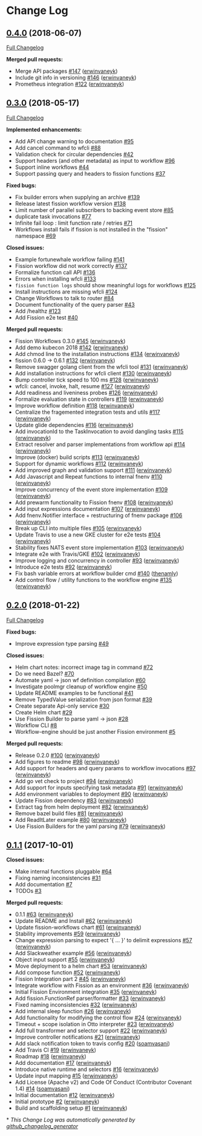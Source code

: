# Change Log

## [0.4.0](https://github.com/fission/fission-workflows/tree/0.4.0) (2018-06-07)
[Full Changelog](https://github.com/fission/fission-workflows/compare/0.3.0...0.4.0)

**Merged pull requests:**

- Merge API packages [\#147](https://github.com/fission/fission-workflows/pull/147) ([erwinvaneyk](https://github.com/erwinvaneyk))
- Include git info in versioning [\#146](https://github.com/fission/fission-workflows/pull/146) ([erwinvaneyk](https://github.com/erwinvaneyk))
- Prometheus integration [\#122](https://github.com/fission/fission-workflows/pull/122) ([erwinvaneyk](https://github.com/erwinvaneyk))

## [0.3.0](https://github.com/fission/fission-workflows/tree/0.3.0) (2018-05-17)
[Full Changelog](https://github.com/fission/fission-workflows/compare/0.2.0...0.3.0)

**Implemented enhancements:**

- Add API change warning to documentation [\#95](https://github.com/fission/fission-workflows/issues/95)
- Add cancel command to wfcli [\#88](https://github.com/fission/fission-workflows/issues/88)
- Validation check for circular dependencies [\#42](https://github.com/fission/fission-workflows/issues/42)
- Support headers \(and other metadata\) as input to workflow [\#96](https://github.com/fission/fission-workflows/issues/96)
- Support inline workflows [\#44](https://github.com/fission/fission-workflows/issues/44)
- Support passing query and headers to fission functions [\#37](https://github.com/fission/fission-workflows/issues/37)

**Fixed bugs:**

- Fix builder errors when supplying an archive [\#139](https://github.com/fission/fission-workflows/issues/139)
- Release latest fission workflow version [\#138](https://github.com/fission/fission-workflows/issues/138)
- Limit number of parallel subscribers to backing event store [\#85](https://github.com/fission/fission-workflows/issues/85)
- duplicate task invocations [\#77](https://github.com/fission/fission-workflows/issues/77)
- Infinite fail loop : limit function rate / retries [\#71](https://github.com/fission/fission-workflows/issues/71)
- Workflows install fails if fission is not installed in the "fission" namespace [\#69](https://github.com/fission/fission-workflows/issues/69)

**Closed issues:**

- Example fortunewhale workflow failing [\#141](https://github.com/fission/fission-workflows/issues/141)
- Fission workflow did not work correctly [\#137](https://github.com/fission/fission-workflows/issues/137)
- Formalize function call API [\#136](https://github.com/fission/fission-workflows/issues/136)
- Errors when installing wfcli [\#133](https://github.com/fission/fission-workflows/issues/133)
- `fission function logs` should show meaningful logs for workflows [\#125](https://github.com/fission/fission-workflows/issues/125)
- Install instructions are missing wfcli [\#124](https://github.com/fission/fission-workflows/issues/124)
- Change Workflows to talk to router [\#84](https://github.com/fission/fission-workflows/issues/84)
- Document functionality of the query parser [\#43](https://github.com/fission/fission-workflows/issues/43)
- Add /healthz [\#123](https://github.com/fission/fission-workflows/issues/123)
- Add Fission e2e test  [\#40](https://github.com/fission/fission-workflows/issues/40)

**Merged pull requests:**

- Fission Workflows 0.3.0 [\#145](https://github.com/fission/fission-workflows/pull/145) ([erwinvaneyk](https://github.com/erwinvaneyk))
- Add demo kubecon 2018 [\#142](https://github.com/fission/fission-workflows/pull/142) ([erwinvaneyk](https://github.com/erwinvaneyk))
- Add chmod line to the installation instructions [\#134](https://github.com/fission/fission-workflows/pull/134) ([erwinvaneyk](https://github.com/erwinvaneyk))
- fission 0.6.0 -\> 0.6.1 [\#132](https://github.com/fission/fission-workflows/pull/132) ([erwinvaneyk](https://github.com/erwinvaneyk))
- Remove swagger golang client from the wfcli tool [\#131](https://github.com/fission/fission-workflows/pull/131) ([erwinvaneyk](https://github.com/erwinvaneyk))
- Add installation instructions for wfcli client [\#130](https://github.com/fission/fission-workflows/pull/130) ([erwinvaneyk](https://github.com/erwinvaneyk))
- Bump controller tick speed to 100 ms [\#128](https://github.com/fission/fission-workflows/pull/128) ([erwinvaneyk](https://github.com/erwinvaneyk))
- wfcli: cancel, invoke, halt, resume [\#127](https://github.com/fission/fission-workflows/pull/127) ([erwinvaneyk](https://github.com/erwinvaneyk))
- Add readiness and liveniness probes [\#126](https://github.com/fission/fission-workflows/pull/126) ([erwinvaneyk](https://github.com/erwinvaneyk))
- Formalize evaluation state in controllers [\#119](https://github.com/fission/fission-workflows/pull/119) ([erwinvaneyk](https://github.com/erwinvaneyk))
- Improve workflow definition [\#118](https://github.com/fission/fission-workflows/pull/118) ([erwinvaneyk](https://github.com/erwinvaneyk))
- Centralize the fragemented integration tests and utils  [\#117](https://github.com/fission/fission-workflows/pull/117) ([erwinvaneyk](https://github.com/erwinvaneyk))
- Update glide dependencies [\#116](https://github.com/fission/fission-workflows/pull/116) ([erwinvaneyk](https://github.com/erwinvaneyk))
- Add invocationId to the TaskInvocation to avoid dangling tasks [\#115](https://github.com/fission/fission-workflows/pull/115) ([erwinvaneyk](https://github.com/erwinvaneyk))
- Extract resolver and parser implementations from workflow api [\#114](https://github.com/fission/fission-workflows/pull/114) ([erwinvaneyk](https://github.com/erwinvaneyk))
- Improve \(docker\) build scripts [\#113](https://github.com/fission/fission-workflows/pull/113) ([erwinvaneyk](https://github.com/erwinvaneyk))
- Support for dynamic workflows [\#112](https://github.com/fission/fission-workflows/pull/112) ([erwinvaneyk](https://github.com/erwinvaneyk))
- Add improved graph and validation support [\#111](https://github.com/fission/fission-workflows/pull/111) ([erwinvaneyk](https://github.com/erwinvaneyk))
- Add Javascript and Repeat functions to internal fnenv [\#110](https://github.com/fission/fission-workflows/pull/110) ([erwinvaneyk](https://github.com/erwinvaneyk))
- Improve concurrency of the event store implementation [\#109](https://github.com/fission/fission-workflows/pull/109) ([erwinvaneyk](https://github.com/erwinvaneyk))
- Add prewarm functionality to Fission fnenv [\#108](https://github.com/fission/fission-workflows/pull/108) ([erwinvaneyk](https://github.com/erwinvaneyk))
- Add input expressions documentation [\#107](https://github.com/fission/fission-workflows/pull/107) ([erwinvaneyk](https://github.com/erwinvaneyk))
- Add fnenv.Notifier interface + restructuring of fnenv package [\#106](https://github.com/fission/fission-workflows/pull/106) ([erwinvaneyk](https://github.com/erwinvaneyk))
- Break up CLI into multiple files [\#105](https://github.com/fission/fission-workflows/pull/105) ([erwinvaneyk](https://github.com/erwinvaneyk))
- Update Travis to use a new GKE cluster for e2e tests [\#104](https://github.com/fission/fission-workflows/pull/104) ([erwinvaneyk](https://github.com/erwinvaneyk))
- Stability fixes NATS event store implementation [\#103](https://github.com/fission/fission-workflows/pull/103) ([erwinvaneyk](https://github.com/erwinvaneyk))
- Integrate e2e with Travis/GKE [\#102](https://github.com/fission/fission-workflows/pull/102) ([erwinvaneyk](https://github.com/erwinvaneyk))
- Improve logging and concurrency in controller [\#93](https://github.com/fission/fission-workflows/pull/93) ([erwinvaneyk](https://github.com/erwinvaneyk))
- Introduce e2e tests [\#92](https://github.com/fission/fission-workflows/pull/92) ([erwinvaneyk](https://github.com/erwinvaneyk))
- Fix bash variable errors at workflow builder cmd [\#140](https://github.com/fission/fission-workflows/pull/140) ([thenamly](https://github.com/thenamly))
- Add control flow / utility functions to the workflow engine  [\#135](https://github.com/fission/fission-workflows/pull/135) ([erwinvaneyk](https://github.com/erwinvaneyk))

## [0.2.0](https://github.com/fission/fission-workflows/tree/0.2.0) (2018-01-22)
[Full Changelog](https://github.com/fission/fission-workflows/compare/0.1.1...0.2.0)

**Fixed bugs:**

- Improve expression type parsing [\#49](https://github.com/fission/fission-workflows/issues/49)

**Closed issues:**

- Helm chart notes: incorrect image tag in command [\#72](https://github.com/fission/fission-workflows/issues/72)
- Do we need Bazel? [\#70](https://github.com/fission/fission-workflows/issues/70)
- Automate yaml -\> json wf definition compilation [\#60](https://github.com/fission/fission-workflows/issues/60)
- Investigate poolmgr cleanup of workflow engine [\#50](https://github.com/fission/fission-workflows/issues/50)
- Update README examples to be functional [\#41](https://github.com/fission/fission-workflows/issues/41)
- Remove TypedValue serialization from json format [\#39](https://github.com/fission/fission-workflows/issues/39)
- Create separate Api-only service  [\#30](https://github.com/fission/fission-workflows/issues/30)
- Create Helm chart [\#29](https://github.com/fission/fission-workflows/issues/29)
- Use Fission Builder to parse yaml -\> json [\#28](https://github.com/fission/fission-workflows/issues/28)
- Workflow CLI [\#8](https://github.com/fission/fission-workflows/issues/8)
- Workflow-engine should be just another Fission environment [\#5](https://github.com/fission/fission-workflows/issues/5)

**Merged pull requests:**

- Release 0.2.0 [\#100](https://github.com/fission/fission-workflows/pull/100) ([erwinvaneyk](https://github.com/erwinvaneyk))
- Add figures to readme [\#98](https://github.com/fission/fission-workflows/pull/98) ([erwinvaneyk](https://github.com/erwinvaneyk))
- Add support for headers and query params to workflow invocations [\#97](https://github.com/fission/fission-workflows/pull/97) ([erwinvaneyk](https://github.com/erwinvaneyk))
- Add go vet check to project [\#94](https://github.com/fission/fission-workflows/pull/94) ([erwinvaneyk](https://github.com/erwinvaneyk))
- Add support for inputs specifying task metadata [\#91](https://github.com/fission/fission-workflows/pull/91) ([erwinvaneyk](https://github.com/erwinvaneyk))
- Add environment variables to deployment [\#90](https://github.com/fission/fission-workflows/pull/90) ([erwinvaneyk](https://github.com/erwinvaneyk))
- Update Fission dependency [\#83](https://github.com/fission/fission-workflows/pull/83) ([erwinvaneyk](https://github.com/erwinvaneyk))
- Extract tag from helm deployment [\#82](https://github.com/fission/fission-workflows/pull/82) ([erwinvaneyk](https://github.com/erwinvaneyk))
- Remove bazel build files [\#81](https://github.com/fission/fission-workflows/pull/81) ([erwinvaneyk](https://github.com/erwinvaneyk))
- Add ReadItLater example [\#80](https://github.com/fission/fission-workflows/pull/80) ([erwinvaneyk](https://github.com/erwinvaneyk))
- Use Fission Builders for the yaml parsing [\#79](https://github.com/fission/fission-workflows/pull/79) ([erwinvaneyk](https://github.com/erwinvaneyk))

## [0.1.1](https://github.com/fission/fission-workflows/tree/0.1.1) (2017-10-01)
**Closed issues:**

- Make internal functions pluggable [\#64](https://github.com/fission/fission-workflows/issues/64)
- Fixing naming inconsistencies [\#31](https://github.com/fission/fission-workflows/issues/31)
- Add documentation [\#7](https://github.com/fission/fission-workflows/issues/7)
- TODOs [\#3](https://github.com/fission/fission-workflows/issues/3)

**Merged pull requests:**

- 0.1.1 [\#63](https://github.com/fission/fission-workflows/pull/63) ([erwinvaneyk](https://github.com/erwinvaneyk))
- Update README and Install [\#62](https://github.com/fission/fission-workflows/pull/62) ([erwinvaneyk](https://github.com/erwinvaneyk))
- Update fission-workflows chart [\#61](https://github.com/fission/fission-workflows/pull/61) ([erwinvaneyk](https://github.com/erwinvaneyk))
- Stability improvements [\#59](https://github.com/fission/fission-workflows/pull/59) ([erwinvaneyk](https://github.com/erwinvaneyk))
- Change expression parsing to expect '{ ... }' to delimit expressions [\#57](https://github.com/fission/fission-workflows/pull/57) ([erwinvaneyk](https://github.com/erwinvaneyk))
- Add Slackweather example [\#56](https://github.com/fission/fission-workflows/pull/56) ([erwinvaneyk](https://github.com/erwinvaneyk))
- Object input support [\#55](https://github.com/fission/fission-workflows/pull/55) ([erwinvaneyk](https://github.com/erwinvaneyk))
- Move deployment to a helm chart [\#53](https://github.com/fission/fission-workflows/pull/53) ([erwinvaneyk](https://github.com/erwinvaneyk))
- Add compose function [\#52](https://github.com/fission/fission-workflows/pull/52) ([erwinvaneyk](https://github.com/erwinvaneyk))
- Fission Integration part 2 [\#45](https://github.com/fission/fission-workflows/pull/45) ([erwinvaneyk](https://github.com/erwinvaneyk))
- Integrate workflow with Fission as an environment  [\#36](https://github.com/fission/fission-workflows/pull/36) ([erwinvaneyk](https://github.com/erwinvaneyk))
- Initial Fission Environment integration [\#35](https://github.com/fission/fission-workflows/pull/35) ([erwinvaneyk](https://github.com/erwinvaneyk))
- Add fission.FunctionRef parser/formatter [\#33](https://github.com/fission/fission-workflows/pull/33) ([erwinvaneyk](https://github.com/erwinvaneyk))
- Fixed naming inconsistencies [\#32](https://github.com/fission/fission-workflows/pull/32) ([erwinvaneyk](https://github.com/erwinvaneyk))
- Add internal sleep function [\#26](https://github.com/fission/fission-workflows/pull/26) ([erwinvaneyk](https://github.com/erwinvaneyk))
- Add functionality for modifying the control flow  [\#24](https://github.com/fission/fission-workflows/pull/24) ([erwinvaneyk](https://github.com/erwinvaneyk))
- Timeout + scope isolation in Otto interpreter [\#23](https://github.com/fission/fission-workflows/pull/23) ([erwinvaneyk](https://github.com/erwinvaneyk))
- Add full transformer and selector support [\#22](https://github.com/fission/fission-workflows/pull/22) ([erwinvaneyk](https://github.com/erwinvaneyk))
- Improve controller notifications [\#21](https://github.com/fission/fission-workflows/pull/21) ([erwinvaneyk](https://github.com/erwinvaneyk))
- Add slack notification token to travis config [\#20](https://github.com/fission/fission-workflows/pull/20) ([soamvasani](https://github.com/soamvasani))
- Add Travis CI [\#19](https://github.com/fission/fission-workflows/pull/19) ([erwinvaneyk](https://github.com/erwinvaneyk))
- Roadmap [\#18](https://github.com/fission/fission-workflows/pull/18) ([erwinvaneyk](https://github.com/erwinvaneyk))
- Add documentation [\#17](https://github.com/fission/fission-workflows/pull/17) ([erwinvaneyk](https://github.com/erwinvaneyk))
- Introduce native runtime and selectors [\#16](https://github.com/fission/fission-workflows/pull/16) ([erwinvaneyk](https://github.com/erwinvaneyk))
- Update input mapping [\#15](https://github.com/fission/fission-workflows/pull/15) ([erwinvaneyk](https://github.com/erwinvaneyk))
- Add License \(Apache v2\) and Code Of Conduct \(Contributor Covenant 1.4\) [\#14](https://github.com/fission/fission-workflows/pull/14) ([soamvasani](https://github.com/soamvasani))
- Initial documentation [\#12](https://github.com/fission/fission-workflows/pull/12) ([erwinvaneyk](https://github.com/erwinvaneyk))
- Initial prototype [\#2](https://github.com/fission/fission-workflows/pull/2) ([erwinvaneyk](https://github.com/erwinvaneyk))
- Build and scaffolding setup [\#1](https://github.com/fission/fission-workflows/pull/1) ([erwinvaneyk](https://github.com/erwinvaneyk))



\* *This Change Log was automatically generated by [github_changelog_generator](https://github.com/skywinder/Github-Changelog-Generator)*